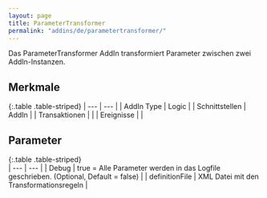 ```yaml
---
layout: page
title: ParameterTransformer
permalink: "addins/de/parametertransformer/"
---
```



Das ParameterTransformer AddIn transformiert Parameter zwischen zwei AddIn-Instanzen.

## Merkmale

{:.table .table-striped}
| --- | --- |
| AddIn Type | Logic |
| Schnittstellen | AddIn |
| Transaktionen |  |
| Ereignisse |  |


## Parameter

{:.table .table-striped}                
| --- | --- |
| Debug | true = Alle Parameter werden in das Logfile geschrieben. (Optional, Default = false) |
| definitionFile | XML Datei mit den Transformationsregeln |



<!-- 
## Anwendungsbeispiele 

ToDo
-->

